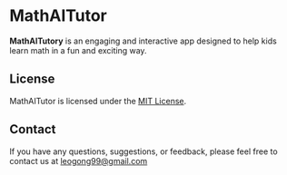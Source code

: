 # MathAITutor

**MathAITutory** is an engaging and interactive app designed to help kids learn math in a fun and exciting way.


## License
MathAITutor is licensed under the [MIT License](LICENSE).

## Contact
If you have any questions, suggestions, or feedback, please feel free to contact us at [leogong99@gmail.com](mailto:leogong99@gmail.com)
